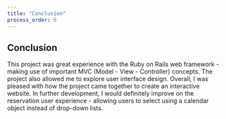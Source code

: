 ```yaml
---
title: "Conclusion"
process_order: 6
---
```

## Conclusion

This project was great experience with the Ruby on Rails web framework - making use of important MVC (Model - View - Controller) concepts. The project also allowed me to explore user interface design. Overall, I was pleased with how the project came together to create an interactive website. In further development, I would definitely improve on the reservation user experience - allowing users to select using a calendar object instead of drop-down lists.